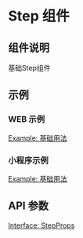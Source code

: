 # Step 组件

## 组件说明

基础Step组件

## 示例

### WEB 示例

[Example: 基础用法](./__examples__/web/index.tsx)

### 小程序示例

[Example: 基础用法](./__examples__/mini/index.tsx)

## API 参数

[Interface: StepProps](./interface.ts)
